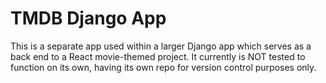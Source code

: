 # TMDB Django App

This is a separate app used within a larger Django app which serves as a back end to a React movie-themed project. It currently is NOT tested to function on its own, having its own repo for version control purposes only.